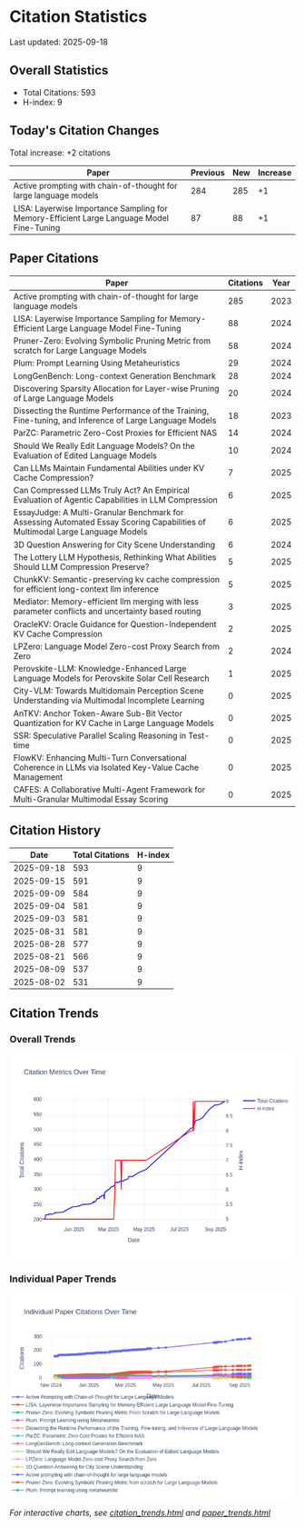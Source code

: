 # Citation Statistics

Last updated: 2025-09-18

## Overall Statistics
- Total Citations: 593
- H-index: 9

## Today's Citation Changes 

Total increase: +2 citations

| Paper | Previous | New | Increase |
| ----- | --------- | --- | -------- |
| Active prompting with chain-of-thought for large language models | 284 | 285 | +1 |
| LISA: Layerwise Importance Sampling for Memory-Efficient Large Language Model Fine-Tuning | 87 | 88 | +1 |

## Paper Citations

| Paper | Citations | Year |
| ----- | --------- | ---- |
| Active prompting with chain-of-thought for large language models | 285 | 2023 |
| LISA: Layerwise Importance Sampling for Memory-Efficient Large Language Model Fine-Tuning | 88 | 2024 |
| Pruner-Zero: Evolving Symbolic Pruning Metric from scratch for Large Language Models | 58 | 2024 |
| Plum: Prompt Learning Using Metaheuristics | 29 | 2024 |
| LongGenBench: Long-context Generation Benchmark | 28 | 2024 |
| Discovering Sparsity Allocation for Layer-wise Pruning of Large Language Models | 20 | 2024 |
| Dissecting the Runtime Performance of the Training, Fine-tuning, and Inference of Large Language Models | 18 | 2023 |
| ParZC: Parametric Zero-Cost Proxies for Efficient NAS | 14 | 2024 |
| Should We Really Edit Language Models? On the Evaluation of Edited Language Models | 10 | 2024 |
| Can LLMs Maintain Fundamental Abilities under KV Cache Compression? | 7 | 2025 |
| Can Compressed LLMs Truly Act? An Empirical Evaluation of Agentic Capabilities in LLM Compression | 6 | 2025 |
| EssayJudge: A Multi-Granular Benchmark for Assessing Automated Essay Scoring Capabilities of Multimodal Large Language Models | 6 | 2025 |
| 3D Question Answering for City Scene Understanding | 6 | 2024 |
| The Lottery LLM Hypothesis, Rethinking What Abilities Should LLM Compression Preserve? | 5 | 2025 |
| ChunkKV: Semantic-preserving kv cache compression for efficient long-context llm inference | 5 | 2025 |
| Mediator: Memory-efficient llm merging with less parameter conflicts and uncertainty based routing | 3 | 2025 |
| OracleKV: Oracle Guidance for Question-Independent KV Cache Compression | 2 | 2025 |
| LPZero: Language Model Zero-cost Proxy Search from Zero | 2 | 2024 |
| Perovskite-LLM: Knowledge-Enhanced Large Language Models for Perovskite Solar Cell Research | 1 | 2025 |
| City-VLM: Towards Multidomain Perception Scene Understanding via Multimodal Incomplete Learning | 0 | 2025 |
| AnTKV: Anchor Token-Aware Sub-Bit Vector Quantization for KV Cache in Large Language Models | 0 | 2025 |
| SSR: Speculative Parallel Scaling Reasoning in Test-time | 0 | 2025 |
| FlowKV: Enhancing Multi-Turn Conversational Coherence in LLMs via Isolated Key-Value Cache Management | 0 | 2025 |
| CAFES: A Collaborative Multi-Agent Framework for Multi-Granular Multimodal Essay Scoring | 0 | 2025 |

## Citation History

| Date | Total Citations | H-index |
| ---- | --------------- | ------- |
| 2025-09-18 | 593 | 9 |
| 2025-09-15 | 591 | 9 |
| 2025-09-09 | 584 | 9 |
| 2025-09-04 | 581 | 9 |
| 2025-09-03 | 581 | 9 |
| 2025-08-31 | 581 | 9 |
| 2025-08-28 | 577 | 9 |
| 2025-08-21 | 566 | 9 |
| 2025-08-09 | 537 | 9 |
| 2025-08-02 | 531 | 9 |

## Citation Trends

### Overall Trends
![Citation Trends](citation_trends.png)

### Individual Paper Trends
![Paper Trends](paper_trends.png)

*For interactive charts, see [citation_trends.html](citation_trends.html) and [paper_trends.html](paper_trends.html)*